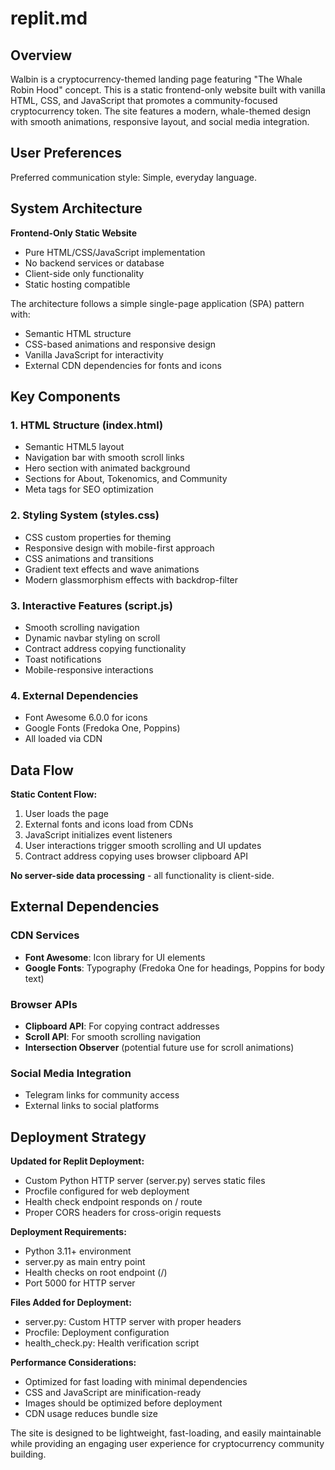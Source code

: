 # replit.md

## Overview

Walbin is a cryptocurrency-themed landing page featuring "The Whale Robin Hood" concept. This is a static frontend-only website built with vanilla HTML, CSS, and JavaScript that promotes a community-focused cryptocurrency token. The site features a modern, whale-themed design with smooth animations, responsive layout, and social media integration.

## User Preferences

Preferred communication style: Simple, everyday language.

## System Architecture

**Frontend-Only Static Website**
- Pure HTML/CSS/JavaScript implementation
- No backend services or database
- Client-side only functionality
- Static hosting compatible

The architecture follows a simple single-page application (SPA) pattern with:
- Semantic HTML structure
- CSS-based animations and responsive design
- Vanilla JavaScript for interactivity
- External CDN dependencies for fonts and icons

## Key Components

### 1. HTML Structure (index.html)
- Semantic HTML5 layout
- Navigation bar with smooth scroll links
- Hero section with animated background
- Sections for About, Tokenomics, and Community
- Meta tags for SEO optimization

### 2. Styling System (styles.css)
- CSS custom properties for theming
- Responsive design with mobile-first approach
- CSS animations and transitions
- Gradient text effects and wave animations
- Modern glassmorphism effects with backdrop-filter

### 3. Interactive Features (script.js)
- Smooth scrolling navigation
- Dynamic navbar styling on scroll
- Contract address copying functionality
- Toast notifications
- Mobile-responsive interactions

### 4. External Dependencies
- Font Awesome 6.0.0 for icons
- Google Fonts (Fredoka One, Poppins)
- All loaded via CDN

## Data Flow

**Static Content Flow:**
1. User loads the page
2. External fonts and icons load from CDNs
3. JavaScript initializes event listeners
4. User interactions trigger smooth scrolling and UI updates
5. Contract address copying uses browser clipboard API

**No server-side data processing** - all functionality is client-side.

## External Dependencies

### CDN Services
- **Font Awesome**: Icon library for UI elements
- **Google Fonts**: Typography (Fredoka One for headings, Poppins for body text)

### Browser APIs
- **Clipboard API**: For copying contract addresses
- **Scroll API**: For smooth scrolling navigation
- **Intersection Observer** (potential future use for scroll animations)

### Social Media Integration
- Telegram links for community access
- External links to social platforms

## Deployment Strategy

**Updated for Replit Deployment:**
- Custom Python HTTP server (server.py) serves static files
- Procfile configured for web deployment
- Health check endpoint responds on / route
- Proper CORS headers for cross-origin requests

**Deployment Requirements:**
- Python 3.11+ environment
- server.py as main entry point
- Health checks on root endpoint (/)
- Port 5000 for HTTP server

**Files Added for Deployment:**
- server.py: Custom HTTP server with proper headers
- Procfile: Deployment configuration
- health_check.py: Health verification script

**Performance Considerations:**
- Optimized for fast loading with minimal dependencies
- CSS and JavaScript are minification-ready
- Images should be optimized before deployment
- CDN usage reduces bundle size

The site is designed to be lightweight, fast-loading, and easily maintainable while providing an engaging user experience for cryptocurrency community building.